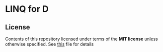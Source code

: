 # LINQ for D

## License

Contents of this repository licensed under terms of the __MIT license__ unless otherwise specified. See [this](./LICENSE) file for details
